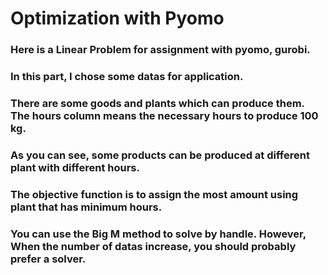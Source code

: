 # Optimization with Pyomo
### Here is a Linear Problem for assignment with pyomo, gurobi.

### In this part, I chose some datas for application.

### There are some goods and plants which can produce them. The hours column means the necessary hours to produce 100 kg.

### As you can see, some products can be produced at different plant with different hours.

### The objective function is to assign the most amount using plant that has minimum hours. 

### You can use the Big M method to solve by handle. However, When the number of datas increase, you should probably prefer a solver.
